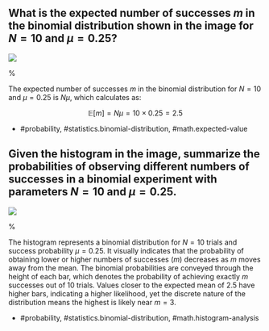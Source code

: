 ## What is the expected number of successes $m$ in the binomial distribution shown in the image for $N = 10$ and $\mu = 0.25$?

![](https://cdn.mathpix.com/cropped/2024_05_13_f10b60699ae8e7fdd3dcg-1.jpg?height=513&width=732&top_left_y=232&top_left_x=911)

%

The expected number of successes $m$ in the binomial distribution for $N = 10$ and $\mu = 0.25$ is $N\mu$, which calculates as:

$$
\mathbb{E}[m] = N \mu = 10 \times 0.25 = 2.5
$$

- #probability, #statistics.binomial-distribution, #math.expected-value

## Given the histogram in the image, summarize the probabilities of observing different numbers of successes in a binomial experiment with parameters $N=10$ and $\mu=0.25$.

![](https://cdn.mathpix.com/cropped/2024_05_13_f10b60699ae8e7fdd3dcg-1.jpg?height=513&width=732&top_left_y=232&top_left_x=911)

%

The histogram represents a binomial distribution for $N = 10$ trials and success probability $\mu = 0.25$. It visually indicates that the probability of obtaining lower or higher numbers of successes ($m$) decreases as $m$ moves away from the mean. The binomial probabilities are conveyed through the height of each bar, which denotes the probability of achieving exactly $m$ successes out of 10 trials. Values closer to the expected mean of $2.5$ have higher bars, indicating a higher likelihood, yet the discrete nature of the distribution means the highest is likely near $m=3$.

- #probability, #statistics.binomial-distribution, #math.histogram-analysis